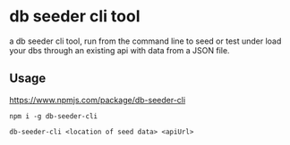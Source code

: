 # db seeder cli tool

a db seeder cli tool, run from the command line to seed or test under load your dbs through an existing api with data from a JSON file.

## Usage

https://www.npmjs.com/package/db-seeder-cli


```
npm i -g db-seeder-cli

```

```
db-seeder-cli <location of seed data> <apiUrl>

```
